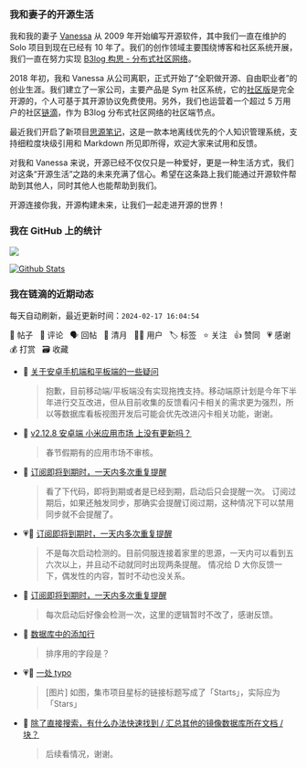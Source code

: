 ### 我和妻子的开源生活

我和我的妻子 [Vanessa](https://github.com/Vanessa219) 从 2009 年开始编写开源软件，其中我们一直在维护的 Solo 项目到现在已经有 10 年了。我们的创作领域主要围绕博客和社区系统开展，我们一直在努力实现 [B3log 构思 - 分布式社区网络](https://ld246.com/article/1546941897596)。

2018 年初，我和 Vanessa 从公司离职，正式开始了“全职做开源、自由职业者”的创业生涯。我们建立了一家公司，主要产品是 Sym 社区系统，它的[社区版](https://github.com/88250/symphony)是完全开源的，个人可基于其开源协议免费使用。另外，我们也运营着一个超过 5 万用户的社区[链滴](https://ld246.com)，作为 B3log 分布式社区网络的社区端节点。

最近我们开启了新项目[思源笔记](https://github.com/siyuan-note/siyuan)，这是一款本地离线优先的个人知识管理系统，支持细粒度块级引用和 Markdown 所见即所得，欢迎大家来试用和反馈。

对我和 Vanessa 来说，开源已经不仅仅只是一种爱好，更是一种生活方式，我们对这条“开源生活”之路的未来充满了信心。希望在这条路上我们能通过开源软件帮助到其他人，同时其他人也能帮助到我们。

开源连接你我，开源构建未来，让我们一起走进开源的世界！

### 我在 GitHub 上的统计

<a title="Hits" target="_blank" href="https://github.com/88250/88250"><img src="https://hits.b3log.org/88250/88250.svg"></a>

[![Github Stats](https://github-readme-stats.vercel.app/api?username=88250&theme=tokyonight&show_icons=true)](https://github.com/88250)

<!--events start -->

### 我在链滴的近期动态

每天自动刷新，最近更新时间：`2024-02-17 16:04:54`

📝 帖子 &nbsp; 💬 评论 &nbsp; 🗣 回帖 &nbsp; 🌙 清月 &nbsp; 👨‍💻 用户 &nbsp; 🏷️ 标签 &nbsp; ⭐️ 关注 &nbsp; 👍 赞同 &nbsp; 💗 感谢 &nbsp; 💰 打赏 &nbsp; 🗃 收藏

* 💬 [关于安卓手机端和平板端的一些疑问](https://ld246.com/article/1708139247242/comment/1708139575640#comments)

  > 抱歉，目前移动端/平板端没有实现拖拽支持。移动端原计划是今年下半年进行交互改进，但从目前收集的反馈看闪卡相关的需求更为强烈，所以等数据库看板视图开发后可能会优先改进闪卡相关功能，谢谢。
* 💬 [v2.12.8 安卓端 小米应用市场 上没有更新吗？](https://ld246.com/article/1708129005480/comment/1708130006876#comments)

  > 春节假期有的应用市场不审核。
* 💬 [订阅即将到期时，一天内多次重复提醒](https://ld246.com/article/1708095631647/comment/1708097309147#comments)

  > 看了下代码，即将到期或者是已经到期，启动后只会提醒一次。 订阅过期后，如果还触发同步，那确实会提醒订阅过期，这种情况下可以禁用同步就不会提醒了。
* 💗💬 [订阅即将到期时，一天内多次重复提醒](https://ld246.com/article/1708095631647/comment/1708095931419#comments)

  > 不是每次启动检测的。目前伺服连接着家里的思源，一天内可以看到五六次以上，并且动不动就同时出现两条提醒。 情况给 D 大你反馈一下，偶发性的内容，暂时不动也没关系。
* 💬 [订阅即将到期时，一天内多次重复提醒](https://ld246.com/article/1708095631647/comment/1708095758211#comments)

  > 每次启动后好像会检测一次，这里的逻辑暂时不改了，感谢反馈。
* 💬 [数据库中的添加行](https://ld246.com/article/1707990376920/comment/1708066870014#comments)

  > 排序用的字段是？
* 💗📝 [一处 typo](https://ld246.com/article/1708065820795)

  > [图片] 如图，集市项目星标的链接标题写成了「Starts」，实际应为「Stars」
* 💬 [除了直接搜索，有什么办法快速找到 / 汇总其他的镜像数据库所在文档 / 块？](https://ld246.com/article/1707897555474/comment/1708061119442#comments)

  > 后续看情况，谢谢。


<!--events end -->

